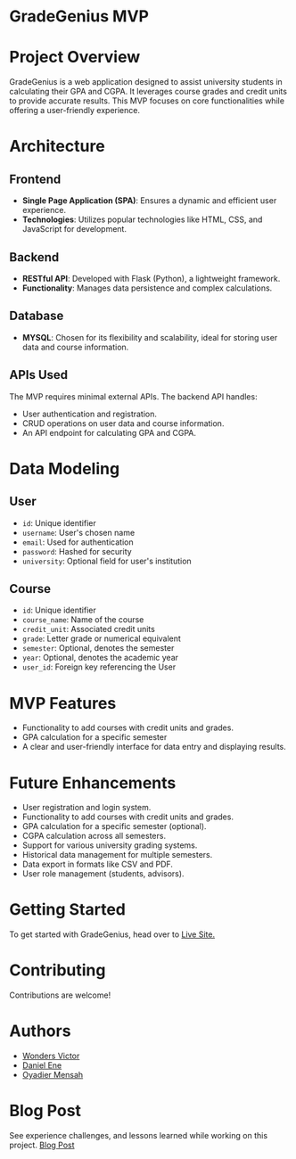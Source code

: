 # GradeGenius MVP

# Project Overview
GradeGenius is a web application designed to assist university students in calculating their GPA and CGPA. It leverages course grades and credit units to provide accurate results. This MVP focuses on core functionalities while offering a user-friendly experience.

# Architecture

## Frontend
- **Single Page Application (SPA)**: Ensures a dynamic and efficient user experience.
- **Technologies**: Utilizes popular technologies like HTML, CSS, and JavaScript for development.

## Backend
- **RESTful API**: Developed with Flask (Python), a lightweight framework.
- **Functionality**: Manages data persistence and complex calculations.

## Database
- **MYSQL**: Chosen for its flexibility and scalability, ideal for storing user data and course information.

## APIs Used
The MVP requires minimal external APIs. The backend API handles:
- User authentication and registration.
- CRUD operations on user data and course information.
- An API endpoint for calculating GPA and CGPA.

# Data Modeling

## User
- `id`: Unique identifier
- `username`: User's chosen name
- `email`: Used for authentication
- `password`: Hashed for security
- `university`: Optional field for user's institution

## Course
- `id`: Unique identifier
- `course_name`: Name of the course
- `credit_unit`: Associated credit units
- `grade`: Letter grade or numerical equivalent
- `semester`: Optional, denotes the semester
- `year`: Optional, denotes the academic year
- `user_id`: Foreign key referencing the User

# MVP Features
- Functionality to add courses with credit units and grades.
- GPA calculation for a specific semester
- A clear and user-friendly interface for data entry and displaying results.

# Future Enhancements
- User registration and login system.
- Functionality to add courses with credit units and grades.
- GPA calculation for a specific semester (optional).
- CGPA calculation across all semesters.
- Support for various university grading systems.
- Historical data management for multiple semesters.
- Data export in formats like CSV and PDF.
- User role management (students, advisors).

# Getting Started
To get started with GradeGenius, head over to [Live Site.](https://wondahs.pythonanywhere.com/)

# Contributing
Contributions are welcome!

# Authors
- [Wonders Victor](https://github.com/Wondahs)
- [Daniel Ene](https://github.com/guyestguygithub001)
- [Oyadier Mensah](https://github.com/oyadier)

# Blog Post
See experience challenges, and lessons learned while working on this project.
[Blog Post](https://docs.google.com/document/d/1Mf4O6V4wBi7mZW-8x2KZH9Re8amWVBW9-1Z9RPUxyFI/edit?usp=drivesdk)
